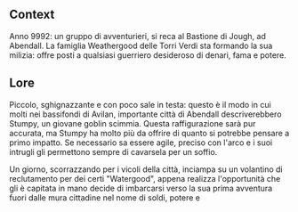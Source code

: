 
## Context
Anno 9992: un gruppo di avventurieri, si reca al Bastione di Jough, ad Abendall. 
La famiglia Weathergood delle Torri Verdi sta formando la sua milizia: offre posti a qualsiasi guerriero desideroso di denari, fama e potere.

## Lore
Piccolo, sghignazzante e con poco sale in testa: questo è il modo in cui molti nei bassifondi di Avilan, importante città di Abendall descriverebbero Stumpy, un giovane goblin scimmia. Questa raffigurazione sarà pur accurata, ma Stumpy ha molto più da offrire di quanto si potrebbe pensare a primo impatto. Se necessario sa essere agile, preciso con l'arco e i suoi intrugli gli permettono sempre di cavarsela per un soffio.

Un giorno, scorrazzando per i vicoli della città, inciampa su un volantino di reclutamento per dei certi "Watergood", appena realizza l'opportunità che gli è capitata in mano decide di imbarcarsi verso la sua prima avventura fuori dalle mura cittadine nel nome di soldi, potere e 